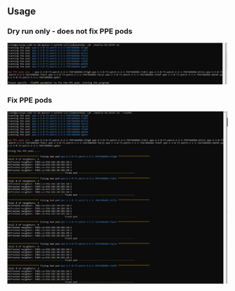 ## Usage

### Dry run only - does not fix PPE pods
<img src="../images/FixParameters.JPG" />

### Fix PPE pods
<img src="../images/FixPPE.JPG" />
